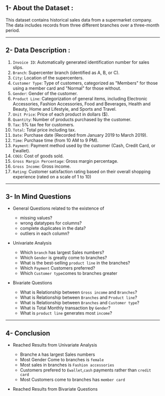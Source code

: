 ## 1- About the Dataset :
This dataset contains historical sales data from a supermarket company. The data includes records from three different branches over a three-month period.
____________________________________________________________________________
## 2- Data Description :
1. `Invoice ID`: Automatically generated identification number for sales slips.
2. `Branch`: Supercenter branch (identified as A, B, or C).
3. `City`: Location of the supercenters.
4. `Customer Type`: Type of customers, categorized as "Members" for those using a member card and "Normal" for those without.
5. `Gender`: Gender of the customer.
6. `Product Line`: Categorization of general items, including Electronic Accessories, Fashion Accessories, Food and Beverages, Health and Beauty, Home and Lifestyle, and Sports and Travel.
7. `Unit Price`: Price of each product in dollars ($).
8. `Quantity`: Number of products purchased by the customer.
9. `Tax`: 5% tax fee for customers.
10. `Total`: Total price including tax.
11. `Date`: Purchase date (Recorded from January 2019 to March 2019).
12. `Time`: Purchase time (from 10 AM to 9 PM).
13. `Payment`: Payment method used by the customer (Cash, Credit Card, or Ewallet).
14. `COGS`: Cost of goods sold.
15. `Gross Margin Percentage`: Gross margin percentage.
16. `Gross Income`: Gross income.
17. `Rating`: Customer satisfaction rating based on their overall shopping experience (rated on a scale of 1 to 10)
_________________________________________________________________________________
## 3- In Mind Questions
- General Questions related to the existence of
  - missing values?
  - wrong datatypes for columns?
  - complete duplicates in the data?
  - outliers in each column?

- Univariate Analysis
  - Which `branch` has largest Sales numbers?
  - Which `Gender` is greatly come to branches?
  - What is the best-selling `product line` in the branches?
  - Which `Payment` Customers preferred?
  - Which `Customer type`comes to branches greater

- Bivariate Questions
  - What is Relationship between `Gross income` and `Branches`?
  - What is Relationship between `Branches` and `Product line`?
  - What is Relationship between `Branches` and `Customer type`?
  - What is Total Monthly transaction by `Gender`?
  - What is `product line` generates most `income`?
______________________________________________________________________________________
## 4- Conclusion
- Reached Results from  Univariate Analysis
  - Branche `A` has largest Sales numbers
  - Most Gender Come to branches is `female`
  - Most sales in branches is `Fashion accessories`
  - Customers prefered to `Ewallet`,`cash` payments rather than `credit card`
  - Most Customers come to branches has `member card`

 - Reached Results from Bivariate Questions



